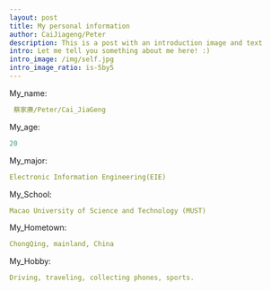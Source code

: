 ```yaml
--- 
layout: post
title: My personal information
author: CaiJiageng/Peter
description: This is a post with an introduction image and text   
intro: Let me tell you something about me here! :)
intro_image: /img/self.jpg
intro_image_ratio: is-5by5
---
```



 My_name:
```yaml
 蔡家赓/Peter/Cai_JiaGeng
```
 My_age:
```yaml
20
```
 My_major:
```yaml
Electronic Information Engineering(EIE)
```
 My_School:
```yaml
Macao University of Science and Technology (MUST)
```
 My_Hometown:
```yaml
ChongQing, mainland, China
```
 My_Hobby:
```yaml
Driving, traveling, collecting phones, sports.
```
